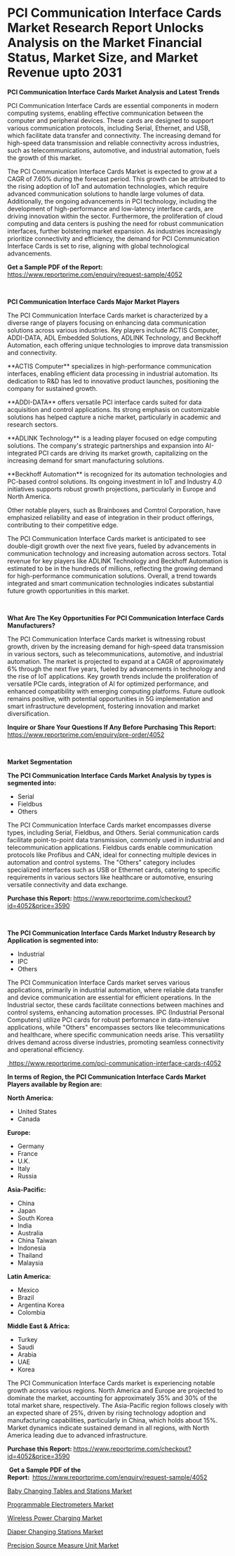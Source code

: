 <p><h1>PCI Communication Interface Cards Market Research Report Unlocks Analysis on the Market Financial Status, Market Size, and Market Revenue upto 2031</h1></p><p><strong>PCI Communication Interface Cards Market Analysis and Latest Trends</strong></p>
<p><p>PCI Communication Interface Cards are essential components in modern computing systems, enabling effective communication between the computer and peripheral devices. These cards are designed to support various communication protocols, including Serial, Ethernet, and USB, which facilitate data transfer and connectivity. The increasing demand for high-speed data transmission and reliable connectivity across industries, such as telecommunications, automotive, and industrial automation, fuels the growth of this market.</p><p>The PCI Communication Interface Cards Market is expected to grow at a CAGR of 7.60% during the forecast period. This growth can be attributed to the rising adoption of IoT and automation technologies, which require advanced communication solutions to handle large volumes of data. Additionally, the ongoing advancements in PCI technology, including the development of high-performance and low-latency interface cards, are driving innovation within the sector. Furthermore, the proliferation of cloud computing and data centers is pushing the need for robust communication interfaces, further bolstering market expansion. As industries increasingly prioritize connectivity and efficiency, the demand for PCI Communication Interface Cards is set to rise, aligning with global technological advancements.</p></p>
<p><strong>Get a Sample PDF of the Report:&nbsp;</strong> <a href="https://www.reportprime.com/enquiry/request-sample/4052">https://www.reportprime.com/enquiry/request-sample/4052</a></p>
<p>&nbsp;</p>
<p><strong>PCI Communication Interface Cards Major Market Players</strong></p>
<p><p>The PCI Communication Interface Cards market is characterized by a diverse range of players focusing on enhancing data communication solutions across various industries. Key players include ACTIS Computer, ADDI-DATA, ADL Embedded Solutions, ADLINK Technology, and Beckhoff Automation, each offering unique technologies to improve data transmission and connectivity.</p><p>**ACTIS Computer** specializes in high-performance communication interfaces, enabling efficient data processing in industrial automation. Its dedication to R&D has led to innovative product launches, positioning the company for sustained growth.</p><p>**ADDI-DATA** offers versatile PCI interface cards suited for data acquisition and control applications. Its strong emphasis on customizable solutions has helped capture a niche market, particularly in academic and research sectors.</p><p>**ADLINK Technology** is a leading player focused on edge computing solutions. The company's strategic partnerships and expansion into AI-integrated PCI cards are driving its market growth, capitalizing on the increasing demand for smart manufacturing solutions.</p><p>**Beckhoff Automation** is recognized for its automation technologies and PC-based control solutions. Its ongoing investment in IoT and Industry 4.0 initiatives supports robust growth projections, particularly in Europe and North America.</p><p>Other notable players, such as Brainboxes and Comtrol Corporation, have emphasized reliability and ease of integration in their product offerings, contributing to their competitive edge.</p><p>The PCI Communication Interface Cards market is anticipated to see double-digit growth over the next five years, fueled by advancements in communication technology and increasing automation across sectors. Total revenue for key players like ADLINK Technology and Beckhoff Automation is estimated to be in the hundreds of millions, reflecting the growing demand for high-performance communication solutions. Overall, a trend towards integrated and smart communication technologies indicates substantial future growth opportunities in this market.</p></p>
<p>&nbsp;</p>
<p><strong>What Are The Key Opportunities For PCI Communication Interface Cards Manufacturers?</strong></p>
<p><p>The PCI Communication Interface Cards market is witnessing robust growth, driven by the increasing demand for high-speed data transmission in various sectors, such as telecommunications, automotive, and industrial automation. The market is projected to expand at a CAGR of approximately 6% through the next five years, fueled by advancements in technology and the rise of IoT applications. Key growth trends include the proliferation of versatile PCIe cards, integration of AI for optimized performance, and enhanced compatibility with emerging computing platforms. Future outlook remains positive, with potential opportunities in 5G implementation and smart infrastructure development, fostering innovation and market diversification.</p></p>
<p><strong>Inquire or Share Your Questions If Any Before Purchasing This Report:</strong> <a href="https://www.reportprime.com/enquiry/pre-order/4052">https://www.reportprime.com/enquiry/pre-order/4052</a></p>
<p>&nbsp;</p>
<p><strong>Market Segmentation</strong></p>
<p><strong>The PCI Communication Interface Cards Market Analysis by types is segmented into:</strong></p>
<p><ul><li>Serial</li><li>Fieldbus</li><li>Others</li></ul></p>
<p><p>The PCI Communication Interface Cards market encompasses diverse types, including Serial, Fieldbus, and Others. Serial communication cards facilitate point-to-point data transmission, commonly used in industrial and telecommunication applications. Fieldbus cards enable communication protocols like Profibus and CAN, ideal for connecting multiple devices in automation and control systems. The "Others" category includes specialized interfaces such as USB or Ethernet cards, catering to specific requirements in various sectors like healthcare or automotive, ensuring versatile connectivity and data exchange.</p></p>
<p><strong>Purchase this Report:&nbsp;</strong><a href="https://www.reportprime.com/checkout?id=4052&price=3590">https://www.reportprime.com/checkout?id=4052&price=3590</a></p>
<p>&nbsp;</p>
<p><strong>The PCI Communication Interface Cards Market Industry Research by Application is segmented into:</strong></p>
<p><ul><li>Industrial</li><li>IPC</li><li>Others</li></ul></p>
<p><p>The PCI Communication Interface Cards market serves various applications, primarily in industrial automation, where reliable data transfer and device communication are essential for efficient operations. In the Industrial sector, these cards facilitate connections between machines and control systems, enhancing automation processes. IPC (Industrial Personal Computers) utilize PCI cards for robust performance in data-intensive applications, while "Others" encompasses sectors like telecommunications and healthcare, where specific communication needs arise. This versatility drives demand across diverse industries, promoting seamless connectivity and operational efficiency.</p></p>
<p><a href="https://www.reportprime.com/pci-communication-interface-cards-r4052">&nbsp;https://www.reportprime.com/pci-communication-interface-cards-r4052</a></p>
<p><strong>In terms of Region, the PCI Communication Interface Cards Market Players available by Region are:</strong></p>
<p>
    <p> <strong> North America: </strong>
        <ul>
            <li>United States</li>
            <li>Canada</li>
        </ul>
        </p> 
    <p> <strong> Europe: </strong>
        <ul>
            <li>Germany</li>
            <li>France</li>
            <li>U.K.</li>
            <li>Italy</li>
            <li>Russia</li>
        </ul>
        </p> 
    <p> <strong> Asia-Pacific: </strong>
        <ul>
            <li>China</li>
            <li>Japan</li>
            <li>South Korea</li>
            <li>India</li>
            <li>Australia</li>
            <li>China Taiwan</li>
            <li>Indonesia</li>
            <li>Thailand</li>
            <li>Malaysia</li>
        </ul>
        </p> 
    <p> <strong> Latin America: </strong>
        <ul>
            <li>Mexico</li>
            <li>Brazil</li>
            <li>Argentina Korea</li>
            <li>Colombia</li>
        </ul>
        </p> 
    <p> <strong> Middle East & Africa: </strong>
        <ul>
            <li>Turkey</li>
            <li>Saudi</li>
            <li>Arabia</li>
            <li>UAE</li>
            <li>Korea</li>
        </ul>
    </p>
    </p>
<p><p>The PCI Communication Interface Cards market is experiencing notable growth across various regions. North America and Europe are projected to dominate the market, accounting for approximately 35% and 30% of the total market share, respectively. The Asia-Pacific region follows closely with an expected share of 25%, driven by rising technology adoption and manufacturing capabilities, particularly in China, which holds about 15%. Market dynamics indicate sustained demand in all regions, with North America leading due to advanced infrastructure.</p></p>
<p><strong>Purchase this Report: </strong><a href="https://www.reportprime.com/checkout?id=4052&price=3590">https://www.reportprime.com/checkout?id=4052&price=3590</a></p>
<p>&nbsp;<strong>Get a Sample PDF of the Report:&nbsp;&nbsp;</strong><a href="https://www.reportprime.com/enquiry/request-sample/4052">https://www.reportprime.com/enquiry/request-sample/4052</a></p>
<p><strong></strong></p>
<p><p><a href="https://issuu.com/reportprime-2/docs/baby-changing-tables-and-stations-m_8b15e86cc5cd7b">Baby Changing Tables and Stations Market</a></p><p><a href="https://github.com/santosh758595/Market-Research-Report-List-6/blob/main/programmable-electrometers-market.md">Programmable Electrometers Market</a></p><p><a href="https://www.linkedin.com/pulse/emerging-opportunities-challenges-global-wireless-power-hbtfe?trackingId=dqW7rZYmQxmStD34wEDL6w%3D%3D">Wireless Power Charging Market</a></p><p><a href="https://issuu.com/reportprime-2/docs/diaper-changing-stations-market-siz_e0f51e9187f4fe">Diaper Changing Stations Market</a></p><p><a href="https://www.linkedin.com/pulse/global-precision-source-measure-unit-market-sector2024-t151e?trackingId=nX75UETiSyOLZbnHc6Ajyg%3D%3D">Precision Source Measure Unit Market</a></p></p>